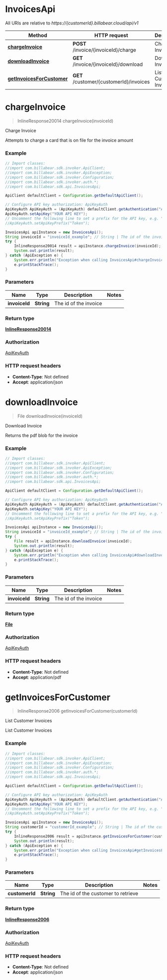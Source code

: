 # InvoicesApi

All URIs are relative to *https://{customerId}.billabear.cloud/api/v1*

Method | HTTP request | Description
------------- | ------------- | -------------
[**chargeInvoice**](InvoicesApi.md#chargeInvoice) | **POST** /invoice/{invoiceId}/charge | Charge Invoice
[**downloadInvoice**](InvoicesApi.md#downloadInvoice) | **GET** /invoice/{invoiceId}/download | Download Invoice
[**getInvoicesForCustomer**](InvoicesApi.md#getInvoicesForCustomer) | **GET** /customer/{customerId}/invoices | List Customer Invoices

<a name="chargeInvoice"></a>
# **chargeInvoice**
> InlineResponse20014 chargeInvoice(invoiceId)

Charge Invoice

Attempts to charge a card that is on file for the invoice amount

### Example
```java
// Import classes:
//import com.billabear.sdk.invoker.ApiClient;
//import com.billabear.sdk.invoker.ApiException;
//import com.billabear.sdk.invoker.Configuration;
//import com.billabear.sdk.invoker.auth.*;
//import com.billabear.sdk.api.InvoicesApi;

ApiClient defaultClient = Configuration.getDefaultApiClient();

// Configure API key authorization: ApiKeyAuth
ApiKeyAuth ApiKeyAuth = (ApiKeyAuth) defaultClient.getAuthentication("ApiKeyAuth");
ApiKeyAuth.setApiKey("YOUR API KEY");
// Uncomment the following line to set a prefix for the API key, e.g. "Token" (defaults to null)
//ApiKeyAuth.setApiKeyPrefix("Token");

InvoicesApi apiInstance = new InvoicesApi();
String invoiceId = "invoiceId_example"; // String | The id of the invoice
try {
    InlineResponse20014 result = apiInstance.chargeInvoice(invoiceId);
    System.out.println(result);
} catch (ApiException e) {
    System.err.println("Exception when calling InvoicesApi#chargeInvoice");
    e.printStackTrace();
}
```

### Parameters

Name | Type | Description  | Notes
------------- | ------------- | ------------- | -------------
 **invoiceId** | **String**| The id of the invoice |

### Return type

[**InlineResponse20014**](InlineResponse20014.md)

### Authorization

[ApiKeyAuth](../README.md#ApiKeyAuth)

### HTTP request headers

 - **Content-Type**: Not defined
 - **Accept**: application/json

<a name="downloadInvoice"></a>
# **downloadInvoice**
> File downloadInvoice(invoiceId)

Download Invoice

Returns the pdf blob for the invoice

### Example
```java
// Import classes:
//import com.billabear.sdk.invoker.ApiClient;
//import com.billabear.sdk.invoker.ApiException;
//import com.billabear.sdk.invoker.Configuration;
//import com.billabear.sdk.invoker.auth.*;
//import com.billabear.sdk.api.InvoicesApi;

ApiClient defaultClient = Configuration.getDefaultApiClient();

// Configure API key authorization: ApiKeyAuth
ApiKeyAuth ApiKeyAuth = (ApiKeyAuth) defaultClient.getAuthentication("ApiKeyAuth");
ApiKeyAuth.setApiKey("YOUR API KEY");
// Uncomment the following line to set a prefix for the API key, e.g. "Token" (defaults to null)
//ApiKeyAuth.setApiKeyPrefix("Token");

InvoicesApi apiInstance = new InvoicesApi();
String invoiceId = "invoiceId_example"; // String | The id of the invoice
try {
    File result = apiInstance.downloadInvoice(invoiceId);
    System.out.println(result);
} catch (ApiException e) {
    System.err.println("Exception when calling InvoicesApi#downloadInvoice");
    e.printStackTrace();
}
```

### Parameters

Name | Type | Description  | Notes
------------- | ------------- | ------------- | -------------
 **invoiceId** | **String**| The id of the invoice |

### Return type

[**File**](File.md)

### Authorization

[ApiKeyAuth](../README.md#ApiKeyAuth)

### HTTP request headers

 - **Content-Type**: Not defined
 - **Accept**: application/pdf

<a name="getInvoicesForCustomer"></a>
# **getInvoicesForCustomer**
> InlineResponse2006 getInvoicesForCustomer(customerId)

List Customer Invoices

List Customer Invoices

### Example
```java
// Import classes:
//import com.billabear.sdk.invoker.ApiClient;
//import com.billabear.sdk.invoker.ApiException;
//import com.billabear.sdk.invoker.Configuration;
//import com.billabear.sdk.invoker.auth.*;
//import com.billabear.sdk.api.InvoicesApi;

ApiClient defaultClient = Configuration.getDefaultApiClient();

// Configure API key authorization: ApiKeyAuth
ApiKeyAuth ApiKeyAuth = (ApiKeyAuth) defaultClient.getAuthentication("ApiKeyAuth");
ApiKeyAuth.setApiKey("YOUR API KEY");
// Uncomment the following line to set a prefix for the API key, e.g. "Token" (defaults to null)
//ApiKeyAuth.setApiKeyPrefix("Token");

InvoicesApi apiInstance = new InvoicesApi();
String customerId = "customerId_example"; // String | The id of the customer to retrieve
try {
    InlineResponse2006 result = apiInstance.getInvoicesForCustomer(customerId);
    System.out.println(result);
} catch (ApiException e) {
    System.err.println("Exception when calling InvoicesApi#getInvoicesForCustomer");
    e.printStackTrace();
}
```

### Parameters

Name | Type | Description  | Notes
------------- | ------------- | ------------- | -------------
 **customerId** | **String**| The id of the customer to retrieve |

### Return type

[**InlineResponse2006**](InlineResponse2006.md)

### Authorization

[ApiKeyAuth](../README.md#ApiKeyAuth)

### HTTP request headers

 - **Content-Type**: Not defined
 - **Accept**: application/json

